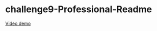 # challenge9-Professional-Readme

<a href="https://drive.google.com/file/d/1OKf3zSz75tXvQsQmA6jVrgq9PiIxjEOh/view">Video demo </a>